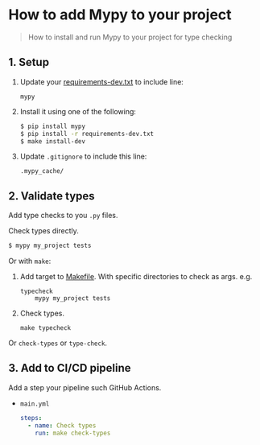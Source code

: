# How to add Mypy to your project
> How to install and run Mypy to your project for type checking


## 1. Setup

1. Update your [requirements-dev.txt](/requirements-dev.txt) to include line:
    ```
    mypy
    ```
1. Install it using one of the following:
    ```sh
    $ pip install mypy
    $ pip install -r requirements-dev.txt
    $ make install-dev
    ```
1. Update `.gitignore` to include this line:
    ```
    .mypy_cache/
    ```


## 2. Validate types

Add type checks to you `.py` files.

Check types directly.

```sh
$ mypy my_project tests
```

Or with `make`:

1. Add target to [Makefile](/Makefile). With specific directories to check as args. e.g.
    ```make
    typecheck
        mypy my_project tests
    ```
1. Check types.
    ```
    make typecheck
    ```

Or `check-types` or `type-check`.


## 3. Add to CI/CD pipeline

Add a step your pipeline such GitHub Actions.

- `main.yml`
    ```yaml
    steps:
      - name: Check types
        run: make check-types
    ```
